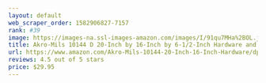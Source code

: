 ```yaml
---
layout: default 
﻿web_scraper_order: 1582906827-7157
rank: #39
image: https://images-na.ssl-images-amazon.com/images/I/91qu7MHa%2BOL.jpg
title: Akro-Mils 10144 D 20-Inch by 16-Inch by 6-1/2-Inch Hardware and Craft Cabinet, Black
url: https://www.amazon.com/Akro-Mils-10144-20-Inch-16-Inch-Hardware/dp/B003P2UOCO/ref=zg_mw_hi_39?_encoding=UTF8&psc=1&refRID=A6V7PFP7K69AZRGH710E
reviews: 4.5 out of 5 stars
price: $29.95 
---
```

